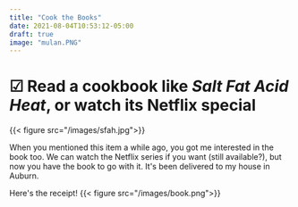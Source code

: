 ```yaml
---
title: "Cook the Books"
date: 2021-08-04T10:53:12-05:00
draft: true
image: "mulan.PNG"
---
```

# &#x2611; Read a cookbook like *Salt Fat Acid Heat*, or watch  its Netflix special

{{< figure src="/images/sfah.jpg">}}

When you mentioned this item a while ago, you got me interested in the book too. We can watch the Netflix series if you want (still available?), but now you have the book to go with it. It's been delivered to my house in Auburn.

Here's the receipt!
{{< figure src="/images/book.png">}}
